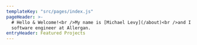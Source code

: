 ```yaml
---
templateKey: "src/pages/index.js"
pageHeader: >-
  # Hello & Welcome!<br />My name is [Michael Levy](/about)<br />and I am a
  software engineer at Allergan.
entryHeader: Featured Projects
---
```


